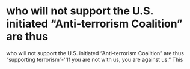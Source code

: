 # who will not support the U.S. initiated “Anti-terrorism Coalition” are thus

who will not support the U.S. initiated “Anti-terrorism Coalition” are thus
“supporting terrorism”-''If you are not with us, you are against us.” This
